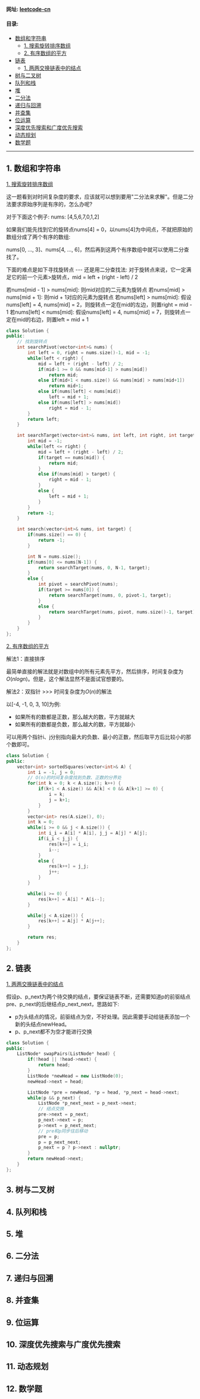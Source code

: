 #### 网址: [leetcode-cn](https://leetcode-cn.com/problemset/all/)

#### 目录: 

* [数组和字符串](#1)
    * [1. 搜索旋转排序数组](https://leetcode-cn.com/problems/search-in-rotated-sorted-array/)
    * [2. 有序数组的平方](https://leetcode-cn.com/problems/squares-of-a-sorted-array/)
* [链表](#2)
    * [1. 两两交换链表中的结点](https://leetcode-cn.com/problems/swap-nodes-in-pairs/)
* [树与二叉树](#3)
* [队列和栈](#4)
* [堆](#5)
* [二分法](#6)
* [递归与回溯](#7)
* [并查集](#8)
* [位运算](#9)
* [深度优先搜索和广度优先搜索](#10)
* [动态规划](#11)
* [数学题](#12)

***

<h2 id="1"> 1. 数组和字符串 </h2>

[1. 搜索旋转排序数组](https://leetcode-cn.com/problems/search-in-rotated-sorted-array/)

这一题看到对时间复杂度的要求，应该就可以想到要用"二分法来求解"。但是二分法要求原始序列是有序的，怎么办呢?

对于下面这个例子: nums: [4,5,6,7,0,1,2]

如果我们能先找到它的旋转点nums[4] = 0，以nums[4]为中间点，不就把原始的数组分成了两个有序的数组: 

nums[0, ..., 3]、nums[4, ..., 6]，然后再到这两个有序数组中就可以使用二分查找了。

下面的难点是如下寻找旋转点 --- 还是用二分查找法:
对于旋转点来说，它一定满足它的前一个元素>旋转点，mid = left + (right - left) / 2

若nums[mid - 1] > nums[mid]: 则mid对应的二元素为旋转点
若nums[mid] > nums[mid + 1]: 则mid + 1对应的元素为旋转点
若nums[left] > nums[mid]: 假设nums[left] = 4, nums[mid] = 2，则旋转点一定在mid的左边，则置right = mid - 1
若nums[left] < nums[mid]: 假设nums[left] = 4, nums[mid] = 7，则旋转点一定在mid的右边，则置left = mid + 1

```cpp
class Solution {
public:
    // 找到旋转点
    int searchPivot(vector<int>& nums) {
        int left = 0, right = nums.size()-1, mid = -1;
        while(left < right) {
            mid = left + (right - left) / 2;
            if(mid-1 >= 0 && nums[mid-1] > nums[mid])
                return mid;
            else if(mid+1 < nums.size() && nums[mid] > nums[mid+1])
                return mid+1;
            else if(nums[left] < nums[mid])
                left = mid + 1;
            else if(nums[left] > nums[mid])
                right = mid - 1;
        }
        return left;
    }

    int searchTarget(vector<int>& nums, int left, int right, int target) {
        int mid = -1;
        while(left <= right) {
            mid = left + (right - left) / 2;
            if(target == nums[mid]) {
                return mid;
            }
            else if(nums[mid] > target) {
                right = mid - 1;
            }
            else {
                left = mid + 1;
            }
        }
        return -1;
    }

    int search(vector<int>& nums, int target) {
        if(nums.size() == 0) {
            return -1;
        }

        int N = nums.size();
        if(nums[0] <= nums[N-1]) {
            return searchTarget(nums, 0, N-1, target);
        }
        else {
            int pivot = searchPivot(nums);
            if(target >= nums[0]) {
                return searchTarget(nums, 0, pivot-1, target);
            }
            else {
                return searchTarget(nums, pivot, nums.size()-1, target);
            }
        }
    }
};
```

[2. 有序数组的平方](https://leetcode-cn.com/problems/squares-of-a-sorted-array/)

解法1：直接排序

最简单直接的解法就是对数组中的所有元素先平方，然后排序，时间复杂度为$O(nlogn)$。但是，这个解法显然不是面试官想要的。

解法2：双指针 >>> 时间复杂度为$O(n)$的解法

以[-4, -1, 0, 3, 10]为例: 

* 如果所有的数都是正数，那么越大的数，平方就越大
* 如果所有的数都是负数，那么越大的数，平方就越小

可以用两个指针i、j分别指向最大的负数、最小的正数，然后取平方后比较小的那个数即可。

```cpp
class Solution {
public:
    vector<int> sortedSquares(vector<int>& A) {
        int i = -1, j = 0;
        // O(n)的时间复杂度找到负数、正数的分界处
        for(int k = 0; k < A.size(); k++) {
            if(k+1 < A.size() && A[k] < 0 && A[k+1] >= 0) {
                i = k;
                j = k+1;
            }
        }
        vector<int> res(A.size(), 0);
        int k = 0;
        while(i >= 0 && j < A.size()) {
            int i_i = A[i] * A[i], j_j = A[j] * A[j];
            if(i_i < j_j) {
                res[k++] = i_i;
                i--;
            }
            else {
                res[k++] = j_j;
                j++;
            }
        }

        while(i >= 0) {
            res[k++] = A[i] * A[i--];
        }

        while(j < A.size()) {
            res[k++] = A[j] * A[j++];
        }

        return res;
    }
};
```





<h2 id="2"> 2. 链表 </h2>

[1. 两两交换链表中的结点](https://leetcode-cn.com/problems/swap-nodes-in-pairs/)

假设p、p_next为两个待交换的结点，要保证链表不断，还需要知道p的前驱结点pre、p_next的后继结点p_next_next，思路如下: 

* p为头结点的情况，前驱结点为空，不好处理。因此需要手动给链表添加一个新的头结点newHead。
* p、p_next都不为空才能进行交换

```cpp
class Solution {
public:
    ListNode* swapPairs(ListNode* head) {
        if(!head || !head->next) {
            return head;
        }
        ListNode *newHead = new ListNode(0);
        newHead->next = head;

        ListNode *pre = newHead, *p = head, *p_next = head->next;
        while(p && p_next) {
            ListNode *p_next_next = p_next->next;
            // 结点交换
            pre->next = p_next;
            p_next->next = p;
            p->next = p_next_next;
            // pre和p同步往后移动
            pre = p;
            p = p_next_next;
            p_next = p ? p->next : nullptr;
        }
        return newHead->next;
    }
};
```





<h2 id="3">3. 树与二叉树</h2>



<h2 id="4">4. 队列和栈</h2>



<h2 id="5">5. 堆</h2>



<h2 id="6">6. 二分法</h2>



<h2 id="7">7. 递归与回溯</h2>



<h2 id="8">8. 并查集</h2>



<h2 id="9">9. 位运算</h2>



<h2 id="10">10. 深度优先搜索与广度优先搜索</h2>



<h2 id="11">11. 动态规划</h2>



<h2 id="12">12. 数学题</h2>